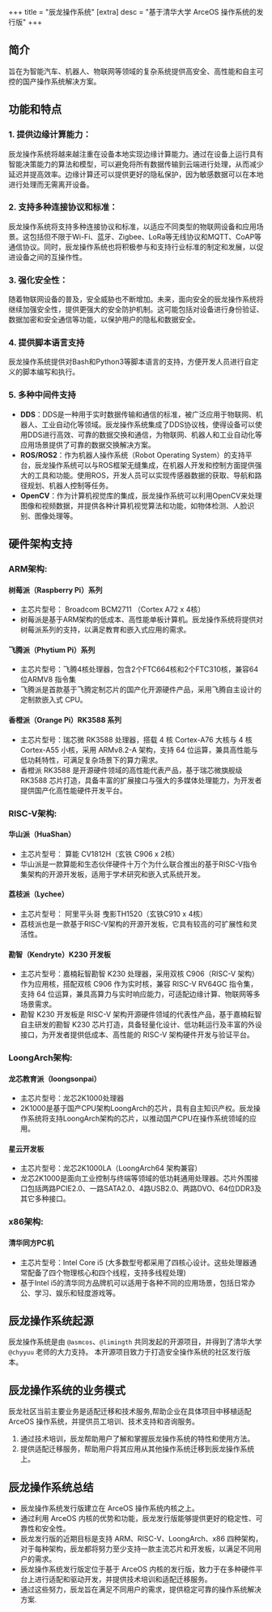 +++
title = "辰龙操作系统"
[extra]
desc = "基于清华大学 ArceOS 操作系统的发行版"
+++

<div class='index-container'>

## 简介
旨在为智能汽车、机器人、物联网等领域的复杂系统提供高安全、高性能和自主可控的国产操作系统解决方案。
<div class="section-line"></div>

## 功能和特点
### 1. 提供边缘计算能力：
辰龙操作系统将越来越注重在设备本地实现边缘计算能力。通过在设备上运行具有智能决策能力的算法和模型，可以避免将所有数据传输到云端进行处理，从而减少延迟并提高效率。边缘计算还可以提供更好的隐私保护，因为敏感数据可以在本地进行处理而无需离开设备。
 
### 2. 支持多种连接协议和标准：
辰龙操作系统将支持多种连接协议和标准，以适应不同类型的物联网设备和应用场景。这包括但不限于Wi-Fi、蓝牙、Zigbee、LoRa等无线协议和MQTT、CoAP等通信协议。同时，辰龙操作系统也将积极参与和支持行业标准的制定和发展，以促进设备之间的互操作性。

### 3. 强化安全性：
随着物联网设备的普及，安全威胁也不断增加。未来，面向安全的辰龙操作系统将继续加强安全性，提供更强大的安全防护机制。这可能包括对设备进行身份验证、数据加密和安全通信等功能，以保护用户的隐私和数据安全。

### 4. 提供脚本语言支持
辰龙操作系统提供对Bash和Python3等脚本语言的支持，方便开发人员进行自定义的脚本编写和执行。

### 5. 多种中间件支持
- **DDS**：DDS是一种用于实时数据传输和通信的标准，被广泛应用于物联网、机器人、工业自动化等领域。辰龙操作系统集成了DDS协议栈，使得设备可以使用DDS进行高效、可靠的数据交换和通信，为物联网、机器人和工业自动化等应用场景提供了可靠的数据交换解决方案。
- **ROS/ROS2**：作为机器人操作系统（Robot Operating System）的支持平台，辰龙操作系统可以与ROS框架无缝集成，在机器人开发和控制方面提供强大的工具和功能。使用ROS，开发人员可以实现传感器数据的获取、导航和路径规划、机器人控制等任务。
- **OpenCV**：作为计算机视觉库的集成，辰龙操作系统可以利用OpenCV来处理图像和视频数据，并提供各种计算机视觉算法和功能，如物体检测、人脸识别、图像处理等。

<div class="section-line"></div>

## 硬件架构支持
### ARM架构:
#### 树莓派（Raspberry Pi）系列
- 主芯片型号： Broadcom BCM2711 （Cortex A72 x 4核）
- 树莓派是基于ARM架构的低成本、高性能单板计算机。辰龙操作系统将提供对树莓派系列的支持，以满足教育和嵌入式应用的需求。
#### 飞腾派（Phytium Pi）系列
- 主芯片型号：飞腾4核处理器，包含2个FTC664核和2个FTC310核，兼容64 位ARMV8 指令集
- 飞腾派是首款基于飞腾定制芯片的国产化开源硬件产品，采用飞腾自主设计的定制款嵌入式 CPU。
#### 香橙派（Orange Pi）RK3588 系列​
- 主芯片型号：瑞芯微 RK3588 处理器，搭载 4 核 Cortex-A76 大核与 4 核 Cortex-A55 小核，采用 ARMv8.2-A 架构，支持 64 位运算，兼具高性能与低功耗特性，可满足复杂场景下的算力需求。​
- 香橙派 RK3588 是开源硬件领域的高性能代表产品，基于瑞芯微旗舰级 RK3588 芯片打造，具备丰富的扩展接口与强大的多媒体处理能力，为开发者提供国产化高性能硬件开发平台。

### RISC-V架构:
#### 华山派（HuaShan）
- 主芯片型号： 算能 CV1812H（玄铁 C906 x 2核）
- 华山派是一款算能和生态伙伴硬件十万个为什么联合推出的基于RISC-V指令集架构的开源开发板，适用于学术研究和嵌入式系统开发。
#### 荔枝派（Lychee）
- 主芯片型号： 阿里平头哥 曳影TH1520（玄铁C910 x 4核）
- 荔枝派也是一款基于RISC-V架构的开源开发板，它具有较高的可扩展性和灵活性。
#### 勘智（Kendryte）K230 开发板​
- 主芯片型号：嘉楠耘智勘智 K230 处理器，采用双核 C906（RISC-V 架构）作为应用核，搭配双核 C906 作为实时核，兼容 RISC-V RV64GC 指令集，支持 64 位运算，兼具高算力与实时响应能力，可适配边缘计算、物联网等多场景需求。​
- 勘智 K230 开发板是 RISC-V 架构开源硬件领域的代表性产品，基于嘉楠耘智自主研发的勘智 K230 芯片打造，具备轻量化设计、低功耗运行及丰富的外设接口，为开发者提供低成本、高性能的 RISC-V 架构硬件开发与验证平台。

### LoongArch架构:
#### 龙芯教育派（loongsonpai）
- 主芯片型号：龙芯2K1000处理器
- 2K1000是基于国产CPU架构LoongArch的芯片，具有自主知识产权。辰龙操作系统将支持LoongArch架构的芯片，以推动国产CPU在操作系统领域的应用。
#### 星云开发板
- 主芯片型号：龙芯2K1000LA（LoongArch64 架构兼容）
- 龙芯2K1000是面向工业控制与终端等领域的低功耗通用处理器。芯片外围接口包括两路PCIE2.0、一路SATA2.0、4路USB2.0、两路DVO、64位DDR3及其它多种接口。

### x86架构:
#### 清华同方PC机
- 主芯片型号：Intel Core i5 (大多数型号都采用了四核心设计。这些处理器通常配备了四个物理核心和四个线程，支持多线程处理)
- 基于Intel i5的清华同方品牌机可以适用于各种不同的应用场景，包括日常办公、学习、娱乐和轻度游戏等。

<div class="section-line"></div>

## 辰龙操作系统起源
辰龙操作系统是由 ```@asmcos```、```@limingth``` 共同发起的开源项目，并得到了清华大学 ```@chyyuu``` 老师的大力支持。 本开源项目致力于打造安全操作系统的社区发行版本。
 
## 辰龙操作系统的业务模式
辰龙社区当前主要业务是适配迁移和技术服务,帮助企业在具体项目中移植适配 ArceOS 操作系统，并提供员工培训、技术支持和咨询服务。
1. 通过技术培训，辰龙帮助用户了解和掌握辰龙操作系统的特性和使用方法。
2. 提供适配迁移服务，帮助用户将其应用从其他操作系统迁移到辰龙操作系统上。

## 辰龙操作系统总结
- 辰龙操作系统发行版建立在 ArceOS 操作系统内核之上。
- 通过利用 ArceOS 内核的优势和功能，辰龙发行版能够提供更好的稳定性、可靠性和安全性。
- 辰龙发行版的近期目标是支持 ARM、RISC-V、LoongArch、x86 四种架构，对于每种架构，辰龙都将努力至少支持一款主流芯片和开发板，以满足不同用户的需求。
- 辰龙操作系统发行版定位于基于 ArceOS 内核的发行版，致力于在多种硬件平台上进行适配和驱动开发，并提供技术培训和适配迁移服务。
- 通过这些努力，辰龙旨在满足不同用户的需求，提供稳定可靠的操作系统解决方案.
  

</div>
